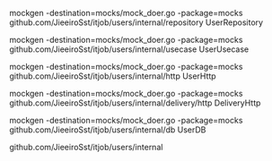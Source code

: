 mockgen -destination=mocks/mock_doer.go -package=mocks github.com/JieeiroSst/itjob/users/internal/repository UserRepository
 
mockgen -destination=mocks/mock_doer.go -package=mocks github.com/JieeiroSst/itjob/users/internal/usecase UserUsecase
 
mockgen -destination=mocks/mock_doer.go -package=mocks github.com/JieeiroSst/itjob/users/internal/http UserHttp
 
mockgen -destination=mocks/mock_doer.go -package=mocks  github.com/JieeiroSst/itjob/users/internal/delivery/http DeliveryHttp
 
mockgen -destination=mocks/mock_doer.go -package=mocks  github.com/JieeiroSst/itjob/users/internal/db UserDB
 
github.com/JieeiroSst/itjob/users/internal
 